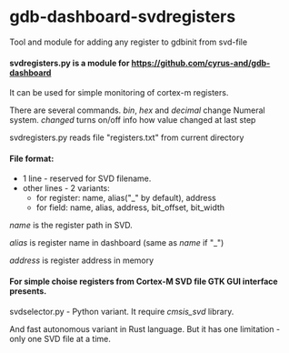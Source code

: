 # gdb-dashboard-svdregisters

Tool and module for adding any register to gdbinit from svd-file

#### svdregisters.py is a module for https://github.com/cyrus-and/gdb-dashboard 
It can be used for simple monitoring of cortex-m registers.

There are several commands.
*bin*, *hex* and *decimal* change Numeral system.
*changed* turns on/off info how value changed at last step

svdregisters.py reads file "registers.txt" from current directory

#### File format:
* 1 line - reserved for SVD filename.
* other lines - 2 variants:
  * for register:  name, alias("\_" by default), address
  * for field:     name, alias, address, bit_offset, bit_width

*name* is the register path in SVD.

*alias* is register name in dashboard (same as *name* if "\_")

*address* is register address in memory

#### For simple choise registers from Cortex-M SVD file GTK GUI interface presents.

svdselector.py - Python variant. It require *cmsis_svd* library.

And fast autonomous variant in Rust language.
But it has one limitation - only one SVD file at a time.
